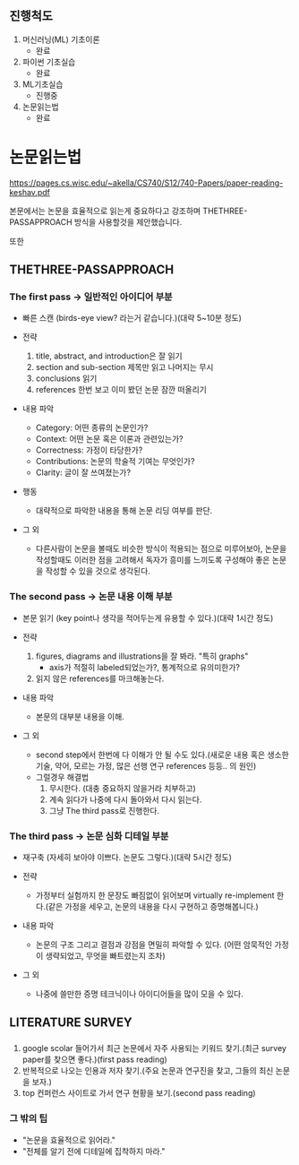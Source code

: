 ## 진행척도
1. 머신러닝(ML) 기초이론
    * 완료
2. 파이썬 기초실습
    * 완료
3. ML기초실습
    * 진행중
4. 논문읽는법
    * 완료








# 논문읽는법
https://pages.cs.wisc.edu/~akella/CS740/S12/740-Papers/paper-reading-keshav.pdf

본문에서는 논문을 효율적으로 읽는게 중요하다고 강조하며 THETHREE-PASSAPPROACH 방식을 사용할것을 제안했습니다.

또한 



## THETHREE-PASSAPPROACH



### The first pass -> 일반적인 아이디어 부분

* 빠른 스캔 (birds-eye view? 라는거 같습니다.)(대략 5~10분 정도)

* 전략
    1. title, abstract, and introduction은 잘 읽기
    2. section and sub-section 제목만 읽고 나머지는 무시
    3. conclusions 읽기
    4. references 한번 보고 이미 봤던 논문 잠깐 떠올리기

* 내용 파악
    * Category: 어떤 종류의 논문인가?
    * Context: 어떤 논문 혹은 이론과 관련있는가?
    * Correctness: 가정이 타당한가?
    * Contributions: 논문의 학술적 기여는 무엇인가?
    * Clarity: 글이 잘 쓰여졌는가?

* 행동
    * 대략적으로 파악한 내용을 통해 논문 리딩 여부를 판단.

* 그 외
    * 다른사람이 논문을 볼때도 비슷한 방식이 적용되는 점으로 미루어보아, 논문을 작성할때도 이러한 점을 고려해서 독자가 흥미를 느끼도록 구성해야 좋은 논문을 작성할 수 있을 것으로 생각된다.



### The second pass -> 논문 내용 이해 부분

* 본문 읽기 (key point나 생각을 적어두는게 유용할 수 있다.)(대략 1시간 정도)

* 전략
    1. figures, diagrams and illustrations을 잘 봐라. "특히 graphs"
        * axis가 적절히 labeled되었는가?, 통계적으로 유의미한가?
    2. 읽지 않은 references를 마크해놓는다.

* 내용 파악
    * 본문의 대부분 내용을 이해.

* 그 외
    * second step에서 한번에 다 이해가 안 될 수도 있다.(새로운 내용 혹은 생소한 기술, 약어, 모르는 가정, 많은 선행 연구 references 등등.. 의 원인)
    * 그럴경우 해결법
        1. 무시한다. (대충 중요하지 않을거라 치부하고)
        2. 계속 읽다가 나중에 다시 돌아와서 다시 읽는다.
        3. 그냥 The third pass로 진행한다.



### The third pass -> 논문 심화 디테일 부분

* 재구축 (자세히 보아야 이쁘다. 논문도 그렇다.)(대략 5시간 정도)

* 전략
    * 가정부터 실험까지 한 문장도 빠짐없이 읽어보며 virtually re-implement 한다.(같은 가정을 세우고, 논문의 내용을 다시 구현하고 증명해봅니다.)

* 내용 파악
    * 논문의 구조 그리고 결점과 강점을 면밀히 파악할 수 있다. (어떤 암묵적인 가정이 생략되었고, 무엇을 빠트렸는지 조차)
      
* 그 외
    * 나중에 쓸만한 증명 테크닉이나 아이디어들을 많이 모을 수 있다.





## LITERATURE SURVEY



### 
1. google scolar 들어가서 최근 논문에서 자주 사용되는 키워드 찾기.(최근 survey paper를 찾으면 좋다.)(first pass reading)
2. 반복적으로 나오는 인용과 저자 찾기.(주요 논문과 연구진을 찾고, 그들의 최신 논문을 보자.)
3. top 컨퍼런스 사이트로 가서 연구 현황을 보기.(second pass reading)



### 그 밖의 팁
* "논문을 효율적으로 읽어라."
* "전체를 알기 전에 디테일에 집착하지 마라."



